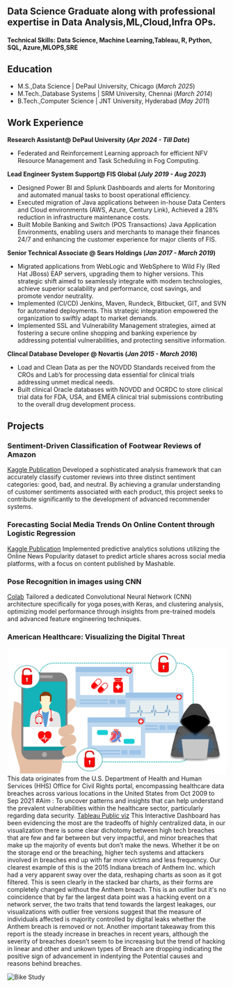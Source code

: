 ## Data Science Graduate along with professional expertise in Data Analysis,ML,Cloud,Infra OPs.

#### Technical Skills: Data Science, Machine Learning,Tableau, R, Python, SQL, Azure,MLOPS,SRE

## Education
- M.S.,Data Science        | DePaul University, Chicago (_March 2025_)								       		
- M.Tech.,Database Systems | SRM University, Chennai (_March 2014_)	 			        		
- B.Tech.,Computer Science | JNT University, Hyderabad (_May 2011_)

## Work Experience

**Research Assistant@ DePaul University (_Apr 2024 - Till Date_)**
- Federated and Reinforcement Learning approach for efficient NFV Resource Management and Task Scheduling in Fog Computing.


**Lead Engineer System Support@ FIS Global (_July 2019 - Aug 2023_)**
- Designed Power BI and Splunk Dashboards and alerts for Monitoring and automated manual tasks to boost operational efficiency.
- Executed migration of Java applications between in-house Data Centers and Cloud environments (AWS, Azure, Century Link), Achieved a 28% reduction in infrastructure maintenance costs.
- Built Mobile Banking and Switch (POS Transactions) Java Application Environments, enabling users and merchants to manage their finances 24/7 and enhancing the customer experience for major clients of FIS.

**Senior Technical Associate @ Sears Holdings (_Jan 2017 - March 2019_)**
- Migrated applications from WebLogic and WebSphere to Wild Fly (Red Hat JBoss) EAP servers, upgrading them to higher versions. This strategic shift aimed to seamlessly integrate with modern technologies, achieve superior scalability and performance, cost savings, and promote vendor neutrality.
- Implemented (CI/CD) Jenkins, Maven, Rundeck, Bitbucket, GIT, and SVN for automated deployments. This strategic integration empowered the organization to swiftly adapt to market demands.
- Implemented SSL and Vulnerability Management strategies, aimed at fostering a secure online shopping and banking experience by addressing potential vulnerabilities, and protecting sensitive information.

**Clincal Database Developer @ Novartis (_Jan 2015 - March 2016_)**
- Load and Clean Data as per the NOVDD Standards received from the CROs and Lab’s for processing data essential for clinical trials addressing unmet medical needs.
- Built clinical Oracle databases with NOVDD and OCRDC to store clinical trial data for FDA, USA, and EMEA clinical trial submissions contributing to the overall drug development process.


## Projects
### Sentiment-Driven Classification of Footwear Reviews of Amazon
[Kaggle Publication](https://www.kaggle.com/code/tarak369/classification-based-on-sentiment-analysis)
Developed a sophisticated analysis framework that can accurately classify customer reviews into three distinct sentiment categories: good, bad, and neutral. By achieving a granular understanding of customer sentiments associated with each
product, this project seeks to contribute significantly to the development of advanced recommender systems.

### Forecasting Social Media Trends On Online Content through Logistic Regression
[Kaggle Publication](https://www.kaggle.com/code/tarak369/analyzing-and-predicting-social-media-engagement)
Implemented predictive analytics solutions utilizing the Online News Popularity dataset to predict article shares across social media platforms, with a focus on content published by Mashable.

### Pose Recognition in images using CNN
[Colab](https://colab.research.google.com/drive/18wfr2XDdRHIA2drW7LDxnEdoJx1Og_aU?usp=sharing)
Tailored a dedicated Convolutional Neural Network (CNN) architecture specifically for yoga poses,with Keras, and clustering analysis, optimizing model performance through insights from pre-trained models and advanced feature engineering techniques.

### American Healthcare: Visualizing the Digital Threat 
![EEG Band Discovery](/images/healthcarecomplianceproscom_645624885.jpg)
This data originates from the U.S. Department of Health and Human Services (HHS) Office for Civil Rights portal, encompassing healthcare data breaches across various locations in the United States from Oct 2009 to Sep 2021
#Aim : To uncover patterns and insights that can help understand the prevalent vulnerabilities within the healthcare sector, particularly regarding data security.
[Tableau Public viz](https://public.tableau.com/views/HealthDataBreachesVisualization/HealthDataBreachDashboard?:language=en-US&publish=yes&:sid=&:display_count=n&:origin=viz_share_link)
This Interactive Dashboard has been evidencing the most are the tradeoffs of highly centralized data, in our visualization there is some clear dichotomy between high tech breaches that are few and far between but very impactful, and minor breaches that make up the majority of events but don’t make the news. Whether it be on the storage end or the breaching, higher tech systems and attackers involved in breaches end up with far more victims and less frequency. Our clearest example of this is the 2015 Indiana breach of Anthem Inc. which had a very apparent sway over the data, reshaping charts as soon as it got filtered. This is seen clearly in the stacked bar charts, as their forms are completely changed without the Anthem breach. This is an outlier but it's no coincidence that by far the largest data point was a hacking event on a network server, the two traits that tend towards the largest leakages, our visualizations with outlier free versions suggest that the measure of individuals affected is majority controlled by digital leaks whether the Anthem breach is removed or not. Another important takeaway from this report is the steady increase in breaches in recent years, although the severity of breaches doesn’t seem to be increasing but the trend of hacking in linear and other and unkown types of Breach are dropping indicating the positive sign of advancement in indentying the Potential causes and reasons behind breaches.

![Bike Study](/assets/img/bike_study.jpeg)




